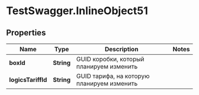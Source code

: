 # TestSwagger.InlineObject51

## Properties

Name | Type | Description | Notes
------------ | ------------- | ------------- | -------------
**boxId** | **String** | GUID коробки, который планируем изменить | 
**logicsTariffId** | **String** | GUID тарифа, на которую планируем изменить | 


